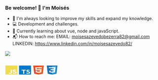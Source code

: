 ### Be welcome! 👋 I'm Moisés

<!-- **Mjackie82/Mjackie82** is a ✨ _special_ ✨ repository because its `README.md` (this file) appears on your GitHub profile. -->
- 🔭 I'm always looking to improve my skills and expand my knowledge.
- 💻 Development and challenges.
- 🌱 Currently learning about vue, node and javaScript.
- 📬 How to reach me: EMAIL: moisesazevedobezerra82@gmail.com LINKEDIN: https://www.linkedin.com/in/moisesazevedo82/

<a href=""> <img align="center" src="https://github-readme-stats.vercel.app/api/top-langs/?username=Mjackie82&theme=react&line_height=40&hide=css"/> </a>

 
  
<div style="display: inline_block"><br>
  <img align="center" alt="Moises-Js" height="30" width="40" src="https://raw.githubusercontent.com/devicons/devicon/master/icons/javascript/javascript-plain.svg">
  <img align="center" alt="Moises-Ts" height="30" width="40" src="https://raw.githubusercontent.com/devicons/devicon/master/icons/typescript/typescript-plain.svg">
  <img align="center" alt="Moises-HTML" height="30" width="40" src="https://raw.githubusercontent.com/devicons/devicon/master/icons/html5/html5-original.svg">
  <img align="center" alt="Moises-CSS" height="30" width="40" src="https://raw.githubusercontent.com/devicons/devicon/master/icons/css3/css3-original.svg">
</div>
